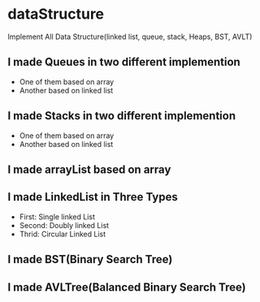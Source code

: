 # dataStructure
Implement All Data Structure(linked list, queue, stack, Heaps, BST, AVLT)

## I made Queues in two different implemention
 - One of them based on array
 - Another based on linked list


 ## I made Stacks in two different implemention
 - One of them based on array
 - Another based on linked list


 ## I made arrayList based on array


 ## I made LinkedList in Three Types 
 - First: Single linked List 
 - Second: Doubly linked List
 - Thrid: Circular Linked List


 ## I made BST(Binary Search Tree)

## I made AVLTree(Balanced Binary Search Tree)
